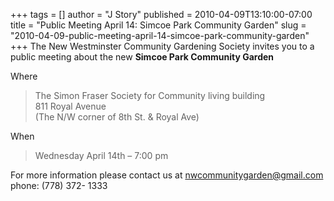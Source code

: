 +++
tags = []
author = "J Story"
published = 2010-04-09T13:10:00-07:00
title = "Public Meeting April 14: Simcoe Park Community Garden"
slug = "2010-04-09-public-meeting-april-14-simcoe-park-community-garden"
+++
The New Westminster Community Gardening Society invites you to a public
meeting about the new **Simcoe Park Community Garden**  
  
Where
> The Simon Fraser Society for Community living building  
> 811 Royal Avenue  
> (The N/W corner of 8th St. & Royal Ave)

When
> Wednesday April 14th – 7:00 pm

For more information please contact us at
<nwcommunitygarden@gmail.com>  
phone: (778) 372- 1333
